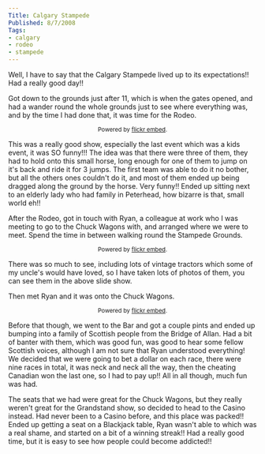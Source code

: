 ```yaml
---
Title: Calgary Stampede
Published: 8/7/2008
Tags:
- calgary
- rodeo
- stampede
---
```


Well, I have to say that the Calgary Stampede lived up to its expectations!! Had a really good day!!

Got down to the grounds just after 11, which is when the gates opened, and had a wander round the whole grounds just to see where everything was, and by the time I had done that, it was time for the Rodeo.

<div id="flickrembed"></div><small style="display: block; text-align: center; margin: 0 auto;">Powered by <a href="https://flickrembed.com">flickr embed</a>.</small>

<script src="https://flickrembed.com/embed_v2.js.php?source=flickr&layout=responsive&input=72157676064719862&sort=0&by=album&theme=default&scale=fit&skin=default&id=5850544461b40"></script>

This was a really good show, especially the last event which was a kids event, it was SO funny!!! The idea was that there were three of them, they had to hold onto this small horse, long enough for one of them to jump on it's back and ride it for 3 jumps. The first team was able to do it no bother, but all the others ones couldn't do it, and most of them ended up being dragged along the ground by the horse. Very funny!! Ended up sitting next to an elderly lady who had family in Peterhead, how bizarre is that, small world eh!!

After the Rodeo, got in touch with Ryan, a colleague at work who I was meeting to go to the Chuck Wagons with, and arranged where we were to meet. Spend the time in between walking round the Stampede Grounds.

<div id="flickrembed"></div><small style="display: block; text-align: center; margin: 0 auto;">Powered by <a href="https://flickrembed.com">flickr embed</a>.</small>

<script src="https://flickrembed.com/embed_v2.js.php?source=flickr&layout=responsive&input=72157673967222093&sort=0&by=album&theme=default&scale=fit&skin=default&id=5850544461b40"></script>

There was so much to see, including lots of vintage tractors which some of my uncle's would have loved, so I have taken lots of photos of them, you can see them in the above slide show.

Then met Ryan and it was onto the Chuck Wagons.

<div id="flickrembed"></div><small style="display: block; text-align: center; margin: 0 auto;">Powered by <a href="https://flickrembed.com">flickr embed</a>.</small>

<script src="https://flickrembed.com/embed_v2.js.php?source=flickr&layout=responsive&input=72157677829893475&sort=0&by=album&theme=default&scale=fit&skin=default&id=5850544461b40"></script>

Before that though, we went to the Bar and got a couple pints and ended up bumping into a family of Scottish people from the Bridge of Allan. Had a bit of banter with them, which was good fun, was good to hear some fellow Scottish voices, although I am not sure that Ryan understood everything!  We decided that we were going to bet a dollar on each race, there were nine races in total, it was neck and neck all the way, then the cheating Canadian won the last one, so I had to pay up!! All in all though, much fun was had.

The seats that we had were great for the Chuck Wagons, but they really weren't great for the Grandstand show, so decided to head to the Casino instead. Had never been to a Casino before, and this place was packed!! Ended up getting a seat on a Blackjack table, Ryan wasn't able to which was a real shame, and started on a bit of a winning streak!! Had a really good time, but it is easy to see how people could become addicted!!
